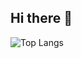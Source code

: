 ## Hi there 👋
![Top Langs](https://github-readme-stats.vercel.app/api/top-langs/?username=anuraghazra&layout=compact)

